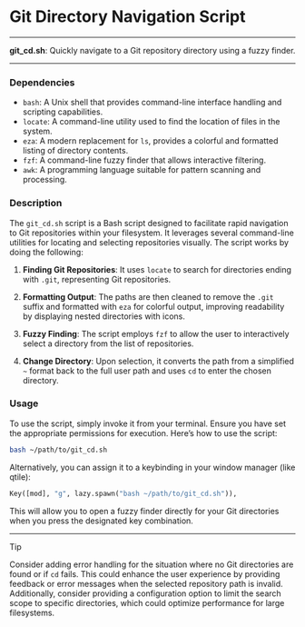# Git Directory Navigation Script

---

**git_cd.sh**: Quickly navigate to a Git repository directory using a fuzzy finder.

---

### Dependencies

- `bash`: A Unix shell that provides command-line interface handling and scripting capabilities.
- `locate`: A command-line utility used to find the location of files in the system.
- `eza`: A modern replacement for `ls`, provides a colorful and formatted listing of directory contents.
- `fzf`: A command-line fuzzy finder that allows interactive filtering.
- `awk`: A programming language suitable for pattern scanning and processing.

### Description

The `git_cd.sh` script is a Bash script designed to facilitate rapid navigation to Git repositories within your filesystem. It leverages several command-line utilities for locating and selecting repositories visually. The script works by doing the following:

1. **Finding Git Repositories**: It uses `locate` to search for directories ending with `.git`, representing Git repositories.

2. **Formatting Output**: The paths are then cleaned to remove the `.git` suffix and formatted with `eza` for colorful output, improving readability by displaying nested directories with icons.

3. **Fuzzy Finding**: The script employs `fzf` to allow the user to interactively select a directory from the list of repositories.

4. **Change Directory**: Upon selection, it converts the path from a simplified `~` format back to the full user path and uses `cd` to enter the chosen directory.

### Usage

To use the script, simply invoke it from your terminal. Ensure you have set the appropriate permissions for execution. Here’s how to use the script:

```bash
bash ~/path/to/git_cd.sh
```

Alternatively, you can assign it to a keybinding in your window manager (like qtile):

```python
Key([mod], "g", lazy.spawn("bash ~/path/to/git_cd.sh")),
```

This will allow you to open a fuzzy finder directly for your Git directories when you press the designated key combination.

---

> [!TIP]  
> Consider adding error handling for the situation where no Git directories are found or if `cd` fails. This could enhance the user experience by providing feedback or error messages when the selected repository path is invalid. Additionally, consider providing a configuration option to limit the search scope to specific directories, which could optimize performance for large filesystems.